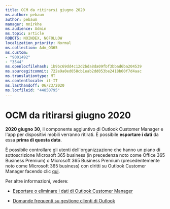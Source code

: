 ```yaml
---
title: OCM da ritirarsi giugno 2020
ms.author: pebaum
author: pebaum
manager: mnirkhe
ms.audience: Admin
ms.topic: article
ROBOTS: NOINDEX, NOFOLLOW
localization_priority: Normal
ms.collection: Adm_O365
ms.custom:
- "9001492"
- "3544"
ms.openlocfilehash: 1b9bc69dd4c12d2bda8da09fbf3bbad6ba204539
ms.sourcegitcommit: 722e9a0ed058cb1eab2dd053be2418b60f7d4aac
ms.translationtype: MT
ms.contentlocale: it-IT
ms.lasthandoff: 06/23/2020
ms.locfileid: "44850795"
---
```

# <a name="ocm-to-be-retired-june-2020"></a>OCM da ritirarsi giugno 2020


**2020 giugno 30**, il componente aggiuntivo di Outlook Customer Manager e l'app per dispositivi mobili verranno ritirati. È possibile **esportare i dati** da essa **prima di questa data**.  

È possibile controllare gli utenti dell'organizzazione che hanno un piano di sottoscrizione Microsoft 365 business (in precedenza noto come Office 365 Business Premium) o Microsoft 365 Business Premium (precedentemente noto come Microsoft 365 business) con diritti su Outlook Customer Manager facendo clic [qui](https://admin.microsoft.com/AdminPortal/Home?ref=/users).

Per altre informazioni, vedere:

- [Esportare o eliminare i dati di Outlook Customer Manager](https://support.office.com/article/1a421cb4-e8de-4b44-bfb8-710b92820439)

- [Domande frequenti su gestione clienti di Outlook](https://support.office.com/article/88e127ca-43a1-4c9d-8d52-6ad3a80f9c32)

